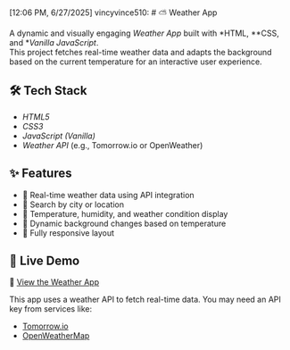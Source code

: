 [12:06 PM, 6/27/2025] vincyvince510: # ⛅ Weather App

A dynamic and visually engaging *Weather App* built with *HTML, **CSS, and **Vanilla JavaScript*.  
This project fetches real-time weather data and adapts the background based on the current temperature for an interactive user experience.

## 🛠️ Tech Stack

- *HTML5*
- *CSS3*
- *JavaScript (Vanilla)*
- *Weather API* (e.g., Tomorrow.io or OpenWeather)

## ✨ Features

- 🔹 Real-time weather data using API integration
- 🔹 Search by city or location
- 🔹 Temperature, humidity, and weather condition display
- 🔹 Dynamic background changes based on temperature
- 🔹 Fully responsive layout

## 🚀 Live Demo

🔗 [View the Weather App](https://weather-app-60035362824.development.catalystserverless.in/app/index.html)  


This app uses a weather API to fetch real-time data. You may need an API key from services like:
- [Tomorrow.io](https://www.tomorrow.io/)
- [OpenWeatherMap](https://openweathermap.org/)
